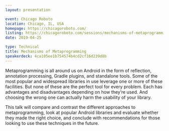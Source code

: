 ```yaml
---
layout: presentation

event: Chicago Roboto
location: Chicago, IL, USA
homepage: https://chicagoroboto.com/
listing: https://chicagoroboto.com/sessions/mechanisms-of-metaprogramming/
date: 2019-04-25

type: Technical
title: Mechanisms of Metaprogramming
speakerdeck: 4ca105ee1b754574b4cd2cf16d239d8b
---
```


Metaprogramming is all around us on Android in the form of reflection, annotation processing, Gradle plugins, and standalone tools. Some of the most popular and widespread libraries in use leverage one or more of these facilities. But none of these are the perfect tool for every problem. Each has advantages and disadvantages depending on how they’re used. And choosing the wrong one can actually harm the usability of your library.

This talk will compare and contrast the different approaches to metaprogramming, look at popular Android libraries and evaluate whether they made the right choice, and conclude with recommendations for those looking to use these techniques in the future.
